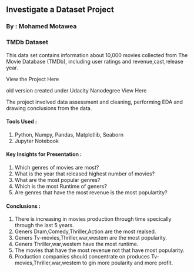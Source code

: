 ## Investigate a Dataset Project

### By : Mohamed Motawea

### TMDb Dataset
This data set contains information about 10,000 movies collected from The Movie Database (TMDb), including user ratings and revenue,cast,release year.

View the Project Here

old version created under Udacity Nanodegree View Here

The project involved data assessment and cleaning, performing EDA and drawing conclusions from the data.

#### Tools Used :
1. Python, Numpy, Pandas, Matplotlib, Seaborn
2. Jupyter Notebook

#### Key Insights for Presentation :
1. Which genres of movies are most? 
2. What is the year that released highest number of movies? 
3. What are the most popular genres? 
4. Which is the most Runtime of geners? 
5. Are genres that have the most revenue is the most populartity?

#### Conclusions :
1. There is increasing in movies production through time specically through the last 5 years.
2. Geners Dram,Comedy,Thriller,Action are the most realsed.
3. Geners Tv-movies,Thriller,war,westem are the most popularity.
4. Geners Thriller,war,westem have the most runtime.
5. The movies that have the most revenue not that have most popularity.
6. Production companies should concentrate on produces Tv-movies,Thriller,war,westem to gin more poularity and more profit.
